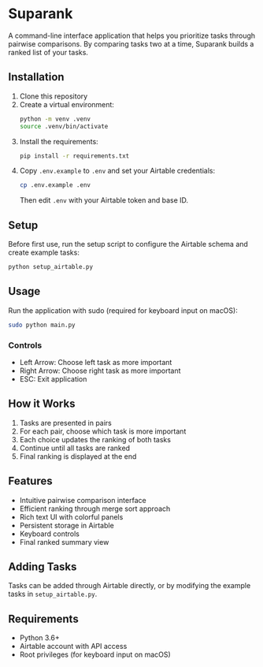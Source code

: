 # Suparank

A command-line interface application that helps you prioritize tasks through pairwise comparisons. By comparing tasks two at a time, Suparank builds a ranked list of your tasks.

## Installation

1. Clone this repository
2. Create a virtual environment:
   ```bash
   python -m venv .venv
   source .venv/bin/activate
   ```
3. Install the requirements:
   ```bash
   pip install -r requirements.txt
   ```
4. Copy `.env.example` to `.env` and set your Airtable credentials:
   ```bash
   cp .env.example .env
   ```
   Then edit `.env` with your Airtable token and base ID.

## Setup

Before first use, run the setup script to configure the Airtable schema and create example tasks:
```bash
python setup_airtable.py
```

## Usage

Run the application with sudo (required for keyboard input on macOS):
```bash
sudo python main.py
```

### Controls
- Left Arrow: Choose left task as more important
- Right Arrow: Choose right task as more important
- ESC: Exit application

## How it Works

1. Tasks are presented in pairs
2. For each pair, choose which task is more important
3. Each choice updates the ranking of both tasks
4. Continue until all tasks are ranked
5. Final ranking is displayed at the end

## Features

- Intuitive pairwise comparison interface
- Efficient ranking through merge sort approach
- Rich text UI with colorful panels
- Persistent storage in Airtable
- Keyboard controls
- Final ranked summary view

## Adding Tasks

Tasks can be added through Airtable directly, or by modifying the example tasks in `setup_airtable.py`.

## Requirements

- Python 3.6+
- Airtable account with API access
- Root privileges (for keyboard input on macOS)